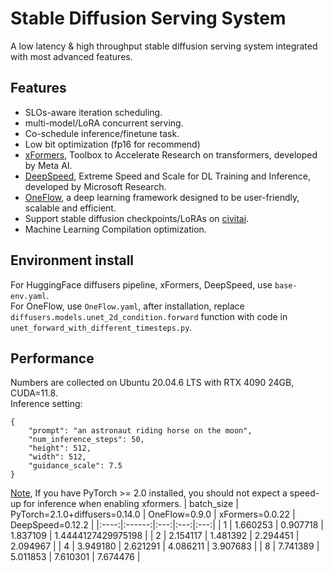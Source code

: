 # Stable Diffusion Serving System
A low latency & high throughput stable diffusion serving system integrated with most advanced features.
## Features
- SLOs-aware iteration scheduling.
- multi-model/LoRA concurrent serving.
- Co-schedule inference/finetune task.
- Low bit optimization (fp16 for recommend)
- [xFormers](https://github.com/AUTOMATIC1111/stable-diffusion-webui/wiki/Xformers), Toolbox to Accelerate Research on transformers, developed by Meta AI.
- [DeepSpeed](https://github.com/microsoft/DeepSpeed), Extreme Speed and Scale for DL Training and Inference, developed by Microsoft Research.
- [OneFlow](https://github.com/Oneflow-Inc/oneflow), a deep learning framework designed to be user-friendly, scalable and efficient.
- Support stable diffusion checkpoints/LoRAs on [civitai](https://civitai.com/).
- Machine Learning Compilation optimization.
## Environment install
For HuggingFace diffusers pipeline, xFormers, DeepSpeed, use `base-env.yaml`.  
For OneFlow, use `OneFlow.yaml`, after installation, replace `diffusers.models.unet_2d_condition.forward` function with code in `unet_forward_with_different_timesteps.py`.
## Performance
Numbers are collected on Ubuntu 20.04.6 LTS with RTX 4090 24GB, CUDA=11.8.  
Inference setting:   
```
{
    "prompt": "an astronaut riding horse on the moon",
    "num_inference_steps": 50,
    "height": 512,
    "width": 512,
    "guidance_scale": 7.5
}
```  
[Note](https://huggingface.co/docs/diffusers/optimization/memory#memory-efficient-attention), If you have PyTorch >= 2.0 installed, you should not expect a speed-up for inference when enabling xformers.
| batch_size | PyTorch=2.1.0+diffusers=0.14.0 | OneFlow=0.9.0 |  xFormers=0.0.22 | DeepSpeed=0.12.2 |
|:----:|:------:|:---:|:---:|:---:|
| 1 | 1.660253 | 0.907718 | 1.837109 | 1.4444127429975198 |
| 2 | 2.154117 | 1.481392 | 2.294451 | 2.094967 |
| 4 | 3.949180 | 2.621291 | 4.086211 | 3.907683 |
| 8 | 7.741389 | 5.011853 | 7.610301 | 7.674476 |
